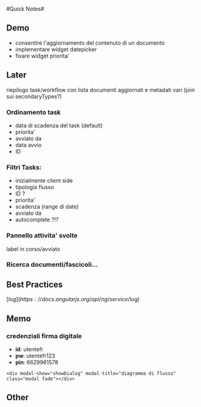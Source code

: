 #Quick Notes#




## Demo

* consentire l'aggiornamento del contenuto di un documento
* implementare widget datepicker
* fixare widget priorita'

## Later

riepilogo task/workflow con lista documenti aggiornati e metadati vari (join sui secondaryTypes?)

### Ordinamento task
  * data di scadenza del task (default)
  * priorita'
  * avviato da
  * data avvio
  * ID

### Filtri Tasks:
  * inizialmente client side
  * tipologia flusso
  * ID ?
  * priorita'
  * scadenza (range di date)
  * avviato da
  * autocomplete ?!?

### Pannello attivita' svolte
label in corso/avviato

### Ricerca documenti/fascicoli...


## Best Practices
[$log](https://docs.angularjs.org/api/ng/service/$log)

## Memo
### credenziali firma digitale
* __id__: utentefr
* __pw__: utentefr123
* __pin__: 6629961578

```
<div modal-show="showDialog" modal-title="diagramma di flusso" class="modal fade"></div>
```

## Other